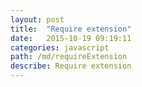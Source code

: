 ```yaml
---
layout: post
title:  "Require extension"
date:   2015-10-19 09:19:11
categories: javascript
path: /md/requireExtension
describe: Require extension
---
```



